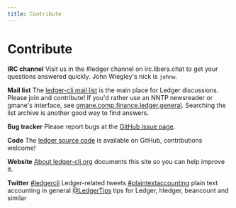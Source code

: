 ```yaml
---
title: Contribute
---
```


# Contribute

**IRC channel**
Visit us in the \#ledger channel on irc.libera.chat
to get your questions answered quickly. John Wiegley's nick is `johnw`.

**Mail list**
The [ledger-cli mail list](https://list.ledger-cli.org/)
is the main place for Ledger discussions. Please join
and contribute!  If you'd rather use an NNTP newsreader or gmane's interface,
see [gmane.comp.finance.ledger.general](https://dir.gmane.org/gmane.comp.finance.ledger.general).
Searching the list archive is another good way to find answers.

**Bug tracker**
Please report bugs at the [GitHub issue page](https://github.com/ledger/ledger/issues).

**Code**
The [ledger source code](https://git.ledger-cli.org/ledger) is available on GitHub, contributions welcome!

**Website**
[About ledger-cli.org](about.md) documents this site so you can help improve it.

**Twitter**
[#ledgercli](https://twitter.com/search?q=%23ledgercli&src=typd&f=realtime) Ledger-related tweets
[#plaintextaccounting](https://twitter.com/search?q=%23plaintextaccounting&src=typd&f=realtime) plain text accounting in general
[@LedgerTips](https://twitter.com/ledgertips) tips for Ledger, hledger, beancount and similar
